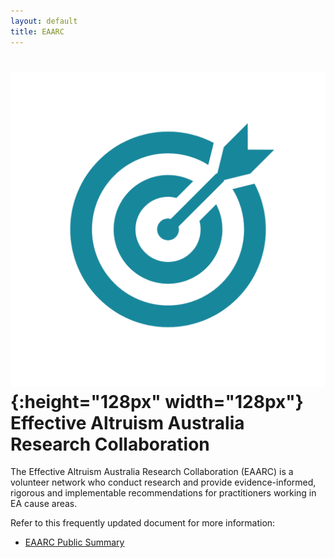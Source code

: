 ```yaml
---
layout: default
title: EAARC
---
```


# ![EAARC logo](/assets/noun_Target_804778.png){:height="128px" width="128px"} Effective Altruism Australia Research Collaboration

The Effective Altruism Australia Research Collaboration (EAARC) is a volunteer network who conduct research and provide evidence-informed, rigorous and implementable recommendations for practitioners working in EA cause areas.

Refer to this frequently updated document for more information:

- [EAARC Public Summary](https://docs.google.com/document/d/1VSPoy2Ps7NQqFgERjKUXH-8tiEHNTuVZ-L6MY6YWpyk/edit?usp=sharing)
